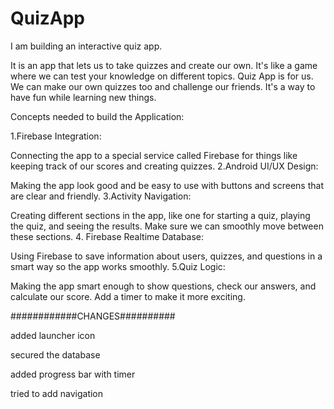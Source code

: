 # QuizApp
I am building an interactive quiz app.

It is an app that lets us to take quizzes and create our own. It's like a game where we can test your knowledge on different topics. Quiz App is for us. We can make our own quizzes too and challenge our friends. It's a way to have fun while learning new things.

Concepts needed to build the Application:

1.Firebase Integration:

Connecting the app to a special service called Firebase for things like keeping track of our scores and creating quizzes.
2.Android UI/UX Design:

Making the app look good and be easy to use with buttons and screens that are clear and friendly.
3.Activity Navigation:

Creating different sections in the app, like one for starting a quiz, playing the quiz, and seeing the results. Make sure we can smoothly move between these sections.
4. Firebase Realtime Database:

Using Firebase to save information about users, quizzes, and questions in a smart way so the app works smoothly.
5.Quiz Logic:

Making the app smart enough to show questions, check our answers, and calculate our score. Add a timer to make it more exciting.

############CHANGES##########

added launcher icon

secured the database 

added progress bar with timer

tried to add navigation





